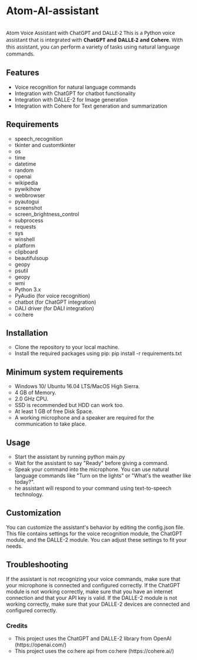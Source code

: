 # Atom-AI-assistant
<img src="https://socialify.git.ci/subhadip-saha-05/Atom-AI-assistant/image?description=1&descriptionEditable=A%20Simple%20Python%20Voice%20Assistant&font=Bitter&language=1&name=1&owner=1&pattern=Floating%20Cogs&theme=Dark" alt="">

<p style="font-family: system-ui, -apple-system, BlinkMacSystemFont, 'Segoe UI', Roboto, Oxygen, Ubuntu, Cantarell, 'Open Sans', 'Helvetica Neue', sans-serif;">Atom Voice Assistant with ChatGPT and DALLE-2
This is a Python voice assistant that is integrated with <b>ChatGPT and DALLE-2 and Cohere</b>. With this assistant, you can perform a variety of tasks using natural language commands.
</p>
<h2>Features</h2>
<ul>
  <li>Voice recognition for natural language commands</li>
<li>Integration with ChatGPT for chatbot functionality</li>
<li>Integration with DALLE-2 for Image generation</li>
<li>Integration with Cohere for Text generation and summarization</li>
</ul>
<h2>Requirements</h2>
<ul style="list-style: circle;">
    <li>speech_recognition</li> 
        <li>tkinter and customtkinter</li>
        <li>os</li>
        <li>time</li>
        <li>datetime</li>
        <li>random</li>
        <li>openai</li>
        <li>wikipedia</li>
        <li>pywikihow</li>
        <li>webbrowser</li>
        <li>pyautogui</li>
        <li>screenshot</li>
        <li>screen_brightness_control</li>
        <li>subprocess</li>
        <li>requests</li>
        <li>sys</li>
        <li>winshell</li>
        <li>platform</li>
        <li>clipboard</li>
        <li>beautifulsoup</li>
        <li>geopy</li>
        <li>psutil</li>
        <li>geopy</li>
        <li>wmi</li>


<li>Python 3.x</li>
<li>PyAudio (for voice recognition)</li>
<li>chatbot (for ChatGPT integration)</li>
<li>DALI driver (for DALI integration)</li>
<li>co:here</li>
</ul>

<h2>Installation</h2>
<ul style="list-style: circle;">
    <li>Clone the repository to your local machine.</li>
    <li>Install the required packages using pip: pip install -r requirements.txt</li>


</ul>
<h2>Minimum system requirements</h2>
<ul style="list-style: circle;">
<li>Windows 10/ Ubuntu 16.04 LTS/MacOS High Sierra.</li>
<li>4 GB of Memory.</li>
<li>2.0 GHz CPU.</li>
<li>SSD is recommended but HDD can work too.</li>
<li>At least 1 GB of free Disk Space.</li>
<li>A working microphone and a speaker are required for the communication to
take place.</li>
</ul>


<h2>Usage</h2>
<ul style="list-style: circle;">

<li>Start the assistant by running python main.py</li>
<li>Wait for the assistant to say "Ready" before giving a command.</li>
<li>Speak your command into the microphone. You can use natural language commands like "Turn on the lights" or "What's the weather like today?".</li>
<li>he assistant will respond to your command using text-to-speech technology.</li>
</ul>

<h2>Customization</h2>
<p>You can customize the assistant's behavior by editing the config.json file. This file contains settings for the voice recognition module, the ChatGPT module, and the DALLE-2 module. You can adjust these settings to fit your needs.</p>

<h2>Troubleshooting</h2>
<p>If the assistant is not recognizing your voice commands, make sure that your microphone is connected and configured correctly.
If the ChatGPT module is not working correctly, make sure that you have an internet connection and that your API key is valid.
If the DALLE-2 module is not working correctly, make sure that your DALLE-2 devices are connected and configured correctly.
</p>
<h3>Credits</h3>
<ul style="list-style: circle;">
    <li>This project uses the ChatGPT and DALLE-2 library from OpenAI (https://openai.com/)
    </li>
    <li>This project uses the co:here api from co:here (https://cohere.ai/)</li>
</ul>
